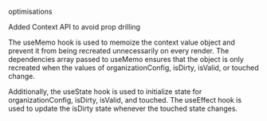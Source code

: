  optimisations

Added Context API to avoid prop drilling

The useMemo hook is used to memoize the context value object and prevent it from being recreated unnecessarily on every render. The dependencies array passed to useMemo ensures that the object is only recreated when the values of organizationConfig, isDirty, isValid, or touched change.

Additionally, the useState hook is used to initialize state for organizationConfig, isDirty, isValid, and touched. The useEffect hook is used to update the isDirty state whenever the touched state changes.

